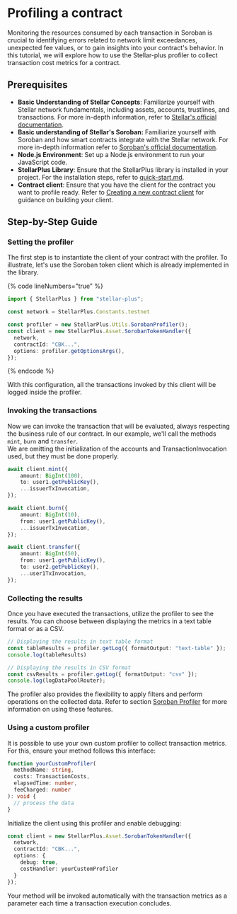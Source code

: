 # Profiling a contract

Monitoring the resources consumed by each transaction in Soroban is crucial to identifying errors related to network limit exceedances, unexpected fee values, or to gain insights into your contract's behavior. In this tutorial, we will explore how to use the Stellar-plus profiler to collect transaction cost metrics for a contract.

## Prerequisites

* **Basic Understanding of Stellar Concepts**: Familiarize yourself with Stellar network fundamentals, including assets, accounts, trustlines, and transactions. For more in-depth information, refer to [Stellar's official documentation](https://developers.stellar.org/docs).
* **Basic understanding of Stellar's Soroban:** Familiarize yourself with Soroban and how smart contracts integrate with the Stellar network. For more in-depth information refer to [Soroban's official documentation](https://soroban.stellar.org/docs).
* **Node.js Environment**: Set up a Node.js environment to run your JavaScript code.
* **StellarPlus Library**: Ensure that the StellarPlus library is installed in your project. For the installation steps, refer to [quick-start.md](../quick-start.md "mention").
* **Contract client**: Ensure that you have the client for the contract you want to profile ready. Refer to [Creating a new contract client](e2e-certificate-of-deposit-demo-1.md) for guidance on building your client.

## Step-by-Step Guide

### Setting the profiler

The first step is to instantiate the client of your contract with the profiler. To illustrate, let's use the Soroban token client which is already implemented in the library.

{% code lineNumbers="true" %}
```typescript
import { StellarPlus } from "stellar-plus";

const network = StellarPlus.Constants.testnet

const profiler = new StellarPlus.Utils.SorobanProfiler();
const client = new StellarPlus.Asset.SorobanTokenHandler({
  network,
  contractId: "CBK...",
  options: profiler.getOptionsArgs(),
});
```
{% endcode %}

With this configuration, all the transactions invoked by this client will be logged inside the profiler.&#x20;

### Invoking the transactions

Now we can invoke the transaction that will be evaluated, always respecting the business rule of our contract. In our example, we'll call the methods `mint`, `burn` and `transfer`.\
We are omitting the initialization of the accounts and TransactionInvocation used, but they must be done properly.

```typescript
await client.mint({
    amount: BigInt(100),
    to: user1.getPublicKey(),
    ...issuerTxInvocation,
});

await client.burn({
    amount: BigInt(10),
    from: user1.getPublicKey(),
    ...issuerTxInvocation,
});

await client.transfer({
    amount: BigInt(50),
    from: user1.getPublicKey(),
    to: user2.getPublicKey(),
    ...user1TxInvocation,
});
```

### Collecting the results

Once you have executed the transactions, utilize the profiler to see the results. You can choose between displaying the metrics in a text table format or as a CSV.&#x20;

```typescript
// Displaying the results in text table format
const tableResults = profiler.getLog({ formatOutput: "text-table" });
console.log(tableResults)

// Displaying the results in CSV format
const csvResults = profiler.getLog({ formatOutput: "csv" });
console.log(logDataPoolRouter);
```

The profiler also provides the flexibility to apply filters and perform operations on the collected data. Refer to section [Soroban Profiler](broken-reference) for more information on using these features.&#x20;


### Using a custom profiler

It is possible to use your own custom profiler to collect transaction metrics. For this, ensure your method follows this interface:

```typescript
function yourCustomProfiler(
  methodName: string,
  costs: TransactionCosts,
  elapsedTime: number,
  feeCharged: number
): void {
  // process the data
}
```

Initialize the client using this profiler and enable debugging:

```typescript
const client = new StellarPlus.Asset.SorobanTokenHandler({
  network,
  contractId: "CBK...",
  options: {
    debug: true, 
    costHandler: yourCustomProfiler
  }
});
```

Your method will be invoked automatically with the transaction metrics as a parameter each time a transaction execution concludes.
